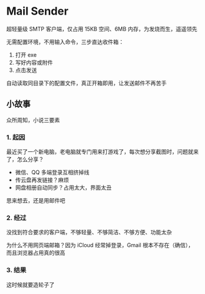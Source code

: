 # Mail Sender

超轻量级 SMTP 客户端，仅占用 15KB 空间、6MB 内存，为发烧而生，遥遥领先

无需配置环境，不用输入命令，三步直达收件箱：

1. 打开 exe
2. 写好内容或附件
3. 点击发送

自动读取同目录下的配置文件，真正开箱即用，让发送邮件不再苦手

## 小故事

众所周知，小说三要素

### 1. 起因

最近买了一个新电脑，老电脑就专门用来打游戏了，每次想分享截图时，问题就来了，怎么分享？

- 微信、QQ 多端登录互相挤掉线
- 传云盘再发链接？麻烦
- 网盘相册自动同步？占用太大，界面太丑

思来想去，还是用邮件吧

### 2. 经过

没找到符合要求的客户端，不够轻量、不够简洁、不够方便、功能太杂

为什么不用网页端邮箱？因为 iCloud 经常掉登录，Gmail 根本不存在（确信），而且浏览器占用真的很高

### 3. 结果

这时候就要造轮子了
